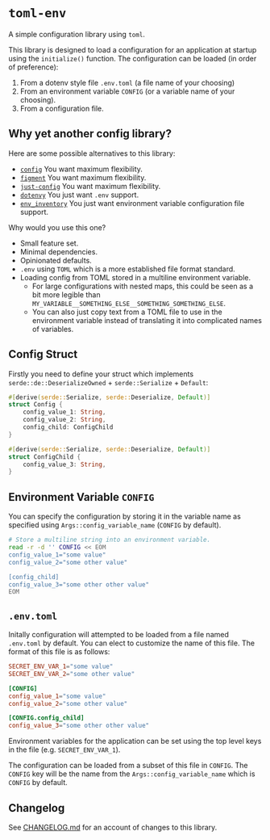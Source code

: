 # `toml-env`

A simple configuration library using `toml`.

This library is designed to load a configuration for an application at startup using the `initialize()` function. The configuration can be loaded (in order of preference):

1. From a dotenv style file `.env.toml` (a file name of your choosing)
2. From an environment variable `CONFIG` (or a variable name of your choosing).
3. From a configuration file.

## Why yet another config library?

Here are some possible alternatives to this library:

+ [`config`](https://crates.io/crates/config/) You want maximum flexibility.
+ [`figment`](https://crates.io/crates/figment) You want maximum flexibility.
+ [`just-config`](https://crates.io/crates/justconfig/) You want maximum flexibility.
+ [`dotenvy`](https://crates.io/crates/dotenvy) You just want `.env` support.
+ [`env_inventory`](https://crates.io/crates/env-inventory/) You just want environment variable configuration file support.

Why would you use this one?

+ Small feature set.
+ Minimal dependencies.
+ Opinionated defaults.
+ `.env` using `TOML` which is a more established file format standard.
+ Loading config from TOML stored in a multiline environment variable.
  + For large configurations with nested maps, this could be seen as a bit more legible than `MY_VARIABLE__SOMETHING_ELSE__SOMETHING_SOMETHING_ELSE`.
  + You can also just copy text from a TOML file to use in the environment variable instead of translating it into complicated names of variables.

## Config Struct

Firstly you need to define your struct which implements `serde::de::DeserializeOwned` + `serde::Serialize` + `Default`:

```rust
#[derive(serde::Serialize, serde::Deserialize, Default)]
struct Config {
    config_value_1: String,
    config_value_2: String,
    config_child: ConfigChild
}

#[derive(serde::Serialize, serde::Deserialize, Default)]
struct ConfigChild {
    config_value_3: String,
}
```

## Environment Variable `CONFIG`

You can specify the configuration by storing it in the variable name as specified using `Args::config_variable_name` (`CONFIG` by default).

```bash
# Store a multiline string into an environment variable.
read -r -d '' CONFIG << EOM
config_value_1="some value"
config_value_2="some other value"

[config_child]
config_value_3="some other other value"
EOM
```

## `.env.toml`

Initally configuration will attempted to be loaded from a file named `.env.toml` by default. You can elect to customize the name of this file. The format of this file is as follows:

```toml
SECRET_ENV_VAR_1="some value"
SECRET_ENV_VAR_2="some other value"

[CONFIG]
config_value_1="some value"
config_value_2="some other value"

[CONFIG.config_child]
config_value_3="some other other value"
```

Environment variables for the application can be set using the top level keys in the file (e.g. `SECRET_ENV_VAR_1`).

The configuration can be loaded from a subset of this file in `CONFIG`. The `CONFIG` key will be the name from the `Args::config_variable_name` which is `CONFIG` by default.

## Changelog

See [CHANGELOG.md](https://github.com/kellpossible/toml-env/blob/master/CHANGELOG.md) for an account of changes to this library.
